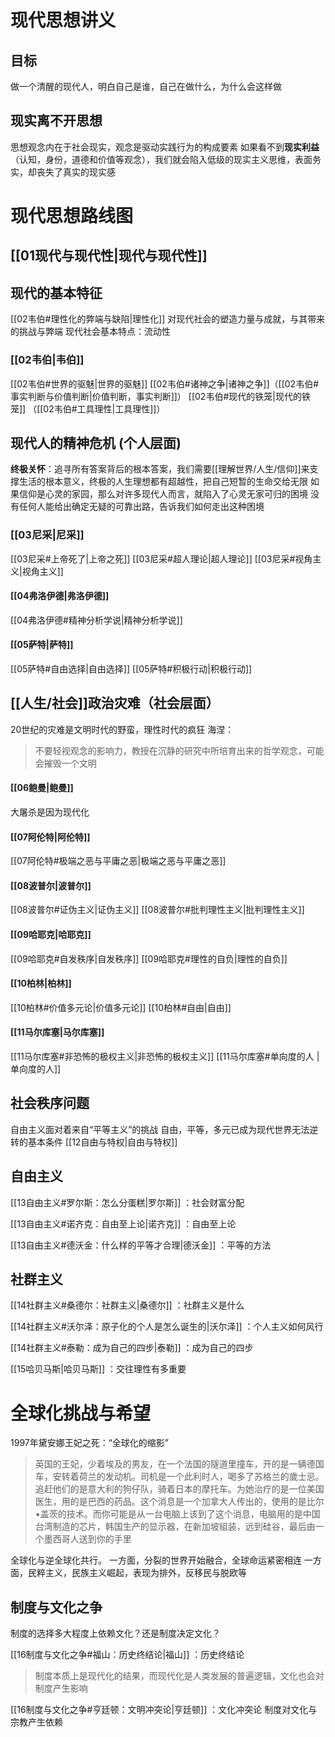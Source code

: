 # 现代思想讲义
## 目标
做一个清醒的现代人，明白自己是谁，自己在做什么，为什么会这样做
## 现实离不开思想
思想观念内在于社会现实，观念是驱动实践行为的构成要素
如果看不到**现实利益**（认知，身份，道德和价值等观念），我们就会陷入低级的现实主义思维，表面务实，却丧失了真实的现实感

# 现代思想路线图
## [[01现代与现代性|现代与现代性]]
## 现代的基本特征
 [[02韦伯#理性化的弊端与缺陷|理性化]] 对现代社会的塑造力量与成就，与其带来的挑战与弊端
现代社会基本特点：流动性
### [[02韦伯|韦伯]]
[[02韦伯#世界的驱魅|世界的驱魅]]
[[02韦伯#诸神之争|诸神之争]]（[[02韦伯#事实判断与价值判断|价值判断，事实判断]]）
[[02韦伯#现代的铁笼|现代的铁笼]] （[[02韦伯#工具理性|工具理性]]）
## 现代人的精神危机 (个人层面)
**终极关怀**：追寻所有答案背后的根本答案，我们需要[[理解世界/人生/信仰]]来支撑生活的根本意义，终极的人生理想都有超越性，把自己短暂的生命交给无限
如果信仰是心灵的家园，那么对许多现代人而言，就陷入了心灵无家可归的困境
没有任何人能给出确定无疑的可靠出路，告诉我们如何走出这种困境
### [[03尼采|尼采]] 
[[03尼采#上帝死了|上帝之死]]
[[03尼采#超人理论|超人理论]]
[[03尼采#视角主义|视角主义]]
####  [[04弗洛伊德|弗洛伊德]]
[[04弗洛伊德#精神分析学说|精神分析学说]]
#### [[05萨特|萨特]]
[[05萨特#自由选择|自由选择]]
[[05萨特#积极行动|积极行动]]
## [[人生/社会]]政治灾难（社会层面）
20世纪的灾难是文明时代的野蛮，理性时代的疯狂
海涅：
> 不要轻视观念的影响力，教授在沉静的研究中所培育出来的哲学观念，可能会摧毁一个文明
####  [[06鲍曼|鲍曼]] 
大屠杀是因为现代化
####  [[07阿伦特|阿伦特]]
[[07阿伦特#极端之恶与平庸之恶|极端之恶与平庸之恶]]
####  [[08波普尔|波普尔]]
[[08波普尔#证伪主义|证伪主义]]
[[08波普尔#批判理性主义|批判理性主义]]
####  [[09哈耶克|哈耶克]]
 [[09哈耶克#自发秩序|自发秩序]]
 [[09哈耶克#理性的自负|理性的自负]]
####  [[10柏林|柏林]]
[[10柏林#价值多元论|价值多元论]]
[[10柏林#自由|自由]]
####  [[11马尔库塞|马尔库塞]]
[[11马尔库塞#非恐怖的极权主义|非恐怖的极权主义]]
[[11马尔库塞#单向度的人 |单向度的人]]
## 社会秩序问题
自由主义面对着来自“平等主义”的挑战
自由，平等，多元已成为现代世界无法逆转的基本条件
[[12自由与特权|自由与特权]]
## 自由主义
[[13自由主义#罗尔斯：怎么分蛋糕|罗尔斯]] ：社会财富分配

 [[13自由主义#诺齐克：自由至上论|诺齐克]] ：自由至上论

 [[13自由主义#德沃金：什么样的平等才合理|德沃金]] ：平等的方法

## 社群主义

 [[14社群主义#桑德尔：社群主义|桑德尔]] ：社群主义是什么

 [[14社群主义#沃尔泽：原子化的个人是怎么诞生的|沃尔泽]] ：个人主义如何风行

[[14社群主义#泰勒：成为自己的四步|泰勒]] ：成为自己的四步

[[15哈贝马斯|哈贝马斯]] ：交往理性有多重要

# 全球化挑战与希望
1997年黛安娜王妃之死：“全球化的缩影”
> 英国的王妃，少着埃及的男友，在一个法国的隧道里撞车，开的是一辆德国车，安转着荷兰的发动机。司机是一个此利时人，喝多了苏格兰的歲士忌。追赶他们的是意大利的狗仔队，骑着日本的摩托车。为她治疗的是一位美国医生，用的是巴西的药品。这个消息是一个加拿大人传出的，使用的是比尔•盖茨的技术。而你可能是从一台电脑上该到了这个消息，电脑用的是中国台湾制造的芯片，韩国生产的显示器，在新加坡組装，远到硅谷，最后由一个墨西哥人送到你的手里

全球化与逆全球化共行。
一方面，分裂的世界开始融合，全球命运紧密相连
一方面，民粹主义，民族主义崛起，表现为排外，反移民与脱欧等
## 制度与文化之争
制度的选择多大程度上依赖文化？还是制度决定文化？

[[16制度与文化之争#福山：历史终结论|福山]] ：历史终结论
> 制度本质上是现代化的结果，而现代化是人类发展的普遍逻辑，文化也会对制度产生影响

[[16制度与文化之争#亨廷顿：文明冲突论|亨廷顿]] ：文化冲突论
制度对文化与宗教产生依赖



